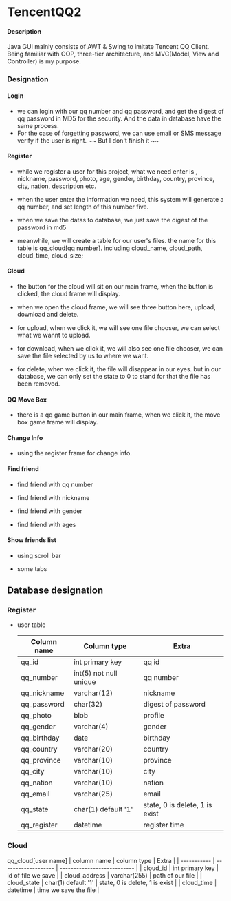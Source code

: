 # TencentQQ2

#### Description

Java GUI mainly consists of AWT & Swing to imitate Tencent QQ Client. Being
familiar with OOP, three-tier architecture, and MVC(Model, View and Controller)
is my purpose.

### Designation

#### Login

- we can login with our qq number and qq password, and get the digest of qq
  password in MD5 for the security. And the data in database have the same
  process.
- For the case of forgetting password, we can use email or SMS message verify if
  the user is right. ~~ But I don't finish it ~~

#### Register

- while we register a user for this project, what we need enter is , nickname,
  password, photo, age, gender, birthday, country, province, city, nation,
  description etc.

- when the user enter the information we need, this system will generate a qq
  number, and set length of this number five.

- when we save the datas to database, we just save the digest of the password in
  md5

- meanwhile, we will create a table for our user's files. the name for this
  table is qq_cloud[qq number]. including cloud_name, cloud_path, cloud_time,
  cloud_size;

#### Cloud

- the button for the cloud will sit on our main frame, when the button is
  clicked, the cloud frame will display.

- when we open the cloud frame, we will see three button here, upload, download
  and delete.

- for upload, when we click it, we will see one file chooser, we can select what
  we wannt to upload.

- for download, when we click it, we will also see one file chooser, we can save
  the file selected by us to where we want.

- for delete, when we click it, the file will disappear in our eyes. but in our
  database, we can only set the state to 0 to stand for that the file has been
  removed.

#### QQ Move Box

- there is a qq game button in our main frame, when we click it, the move box
  game frame will display.

#### Change Info

- using the register frame for change info.

#### Find friend

- find friend with qq number

- find friend with nickname

- find friend with gender

- find friend with ages

#### Show friends list

- using scroll bar

- some tabs

## Database designation

### Register

- user table

  | Column name     | Column type               | Extra           |
    | ----------- | ---------------------- | -------------- |
  | qq_id       | int primary key        | qq id |
  | qq_number   | int(5) not null unique | qq number         |
  | qq_nickname | varchar(12)            | nickname          |
  | qq_password | char(32)               | digest of password      |
  | qq_photo    | blob                   | profile           |
  | qq_gender   | varchar(4)             | gender          |
  | qq_birthday | date                   | birthday           |
  | qq_country  | varchar(20)            | country           |
  | qq_province | varchar(10)            | province             |
  | qq_city     | varchar(10)            | city           |
  | qq_nation   | varchar(10)            | nation           |
  | qq_email     | varchar(25)            | email           |
  | qq_state    | char(1) default '1'    | state, 0 is delete, 1 is exist         |
  | qq_register | datetime               | register time       |

### Cloud

qq_cloud[user name]
| column name | column type | Extra |
| ----------- | ------------------- | --------------------------- |
| cloud_id | int primary key | id of file we save |
| cloud_address | varchar(255)        | path of our file |
| cloud_state | char(1) default '1' | state, 0 is delete, 1 is exist |
| cloud_time | datetime | time we save the file |




















